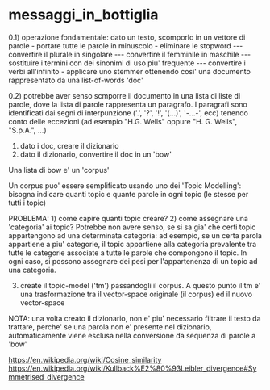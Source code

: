 # messaggi_in_bottiglia

0.1) operazione fondamentale:
    dato un testo, scomporlo in un vettore di parole
    - portare tutte le parole in minuscolo
    - eliminare le stopword
    --- convertire il plurale in singolare
    --- convertire il femminile in maschile
    --- sostituire i termini con dei sinonimi di uso piu' frequente
    --- convertire i verbi all'infinito
    - applicare uno stemmer
    ottenendo cosi' una documento rappresentato da una list-of-words 'doc'

0.2) potrebbe aver senso scmporre il documento in una lista di liste di
    parole, dove la lista di parole rappresenta un paragrafo.
    I paragrafi sono identificati dai segni di interpunzione ('.', '?', '!',
    '(...)', '-...-', ecc) tenendo conto delle eccezioni (ad esempio "H.G. Wells"
    oppure "H. G. Wells", "S.p.A.", ...)
    
1) dato i doc, creare il dizionario
2) dato il dizionario, convertire il doc in un 'bow'

Una lista di bow e' un 'corpus'

Un corpus puo' essere semplificato usando uno dei 'Topic Modelling': bisogna
indicare quanti topic e quante parole in ogni topic (le stesse per tutti i topic)

PROBLEMA: 
    1) come capire quanti topic creare?
    2) come assegnare una 'categoria' ai topic?
       Potrebbe non avere senso, se si sa gia' che certi topic appartengono 
       ad una determinata categoria:
       ad esempio, se un certa parola appartiene a piu' categorie, il topic
       appartiene alla categoria prevalente tra tutte le categorie associate
       a tutte le parole che compongono il topic.
       In ogni caso, si possono assegnare dei pesi per l'appartenenza di un topic
       ad una categoria.

3) create il topic-model ('tm') passandogli il corpus.
   A questo punto il tm e' una trasformazione tra il vector-space originale (il
   corpus) ed il nuovo vector-space
   
NOTA: una volta creato il dizionario, non e' piu' necessario filtrare il testo da
      trattare, perche' se una parola non e' presente nel dizionario, automaticamente
      viene esclusa nella conversione da sequenza di parole a 'bow'


https://en.wikipedia.org/wiki/Cosine_similarity
https://en.wikipedia.org/wiki/Kullback%E2%80%93Leibler_divergence#Symmetrised_divergence
